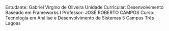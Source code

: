 Estudante: Gabriel Virgino de Oliveira
Unidade Curricular: Desenvolvimento Baseado em Frameworks I
Professor: JOSÉ ROBERTO CAMPOS
Curso: Tecnologia em Análise e Desenvolvimento de Sistemas 5
Campus Três Lagoas 
